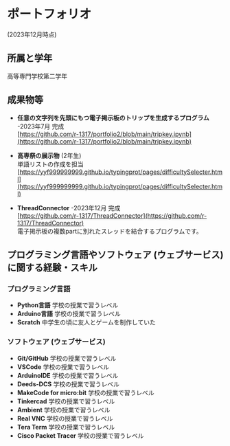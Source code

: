 # ポートフォリオ
(2023年12月時点)

## 所属と学年

高等専門学校第二学年
## 成果物等

-   **任意の文字列を先頭にもつ電子掲示板のトリップを生成するプログラム** -2023年7月 完成<br>  [https://github.com/r-1317/portfolio2/blob/main/tripkey.ipynb](https://github.com/r-1317/portfolio2/blob/main/tripkey.ipynb)

-   **高専祭の展示物** (2年生)<br>単語リストの作成を担当<br> [https://yyf999999999.github.io/typingprot/pages/difficultySelecter.html](https://yyf999999999.github.io/typingprot/pages/difficultySelecter.html)
 
-  **ThreadConnector** -2023年12月 完成<br> [https://github.com/r-1317/ThreadConnector](https://github.com/r-1317/ThreadConnector)<br>電子掲示板の複数partに別れたスレッドを結合するプログラムです。<br>

## プログラミング言語やソフトウェア (ウェブサービス) に関する経験・スキル

### プログラミング言語

 - **Python言語**
 学校の授業で習うレベル
 - **Arduino言語**
 学校の授業で習うレベル
 - **Scratch**
 中学生の頃に友人とゲームを制作していた
### ソフトウェア (ウェブサービス)
 - **Git/GitHub**
学校の授業で習うレベル
- **VSCode**
学校の授業で習うレベル
- **ArduinoIDE**
学校の授業で習うレベル
- **Deeds-DCS**
学校の授業で習うレベル
- **MakeCode for micro:bit**
学校の授業で習うレベル
- **Tinkercad**
学校の授業で習うレベル
- **Ambient**
学校の授業で習うレベル
- **Real VNC**
学校の授業で習うレベル
- **Tera Term**
学校の授業で習うレベル
- **Cisco Packet Tracer**
学校の授業で習うレベル
<!--stackedit_data:
eyJoaXN0b3J5IjpbNjE0NjE3NTY4LDIwMzMwNjI4NjYsMTk5Mz
c5NTUyMl19
-->